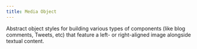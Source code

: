 ```yaml
---
title: Media Object
---
```


Abstract object styles for building various types of components (like blog comments, Tweets, etc) that feature a left- or right-aligned image alongside textual content.